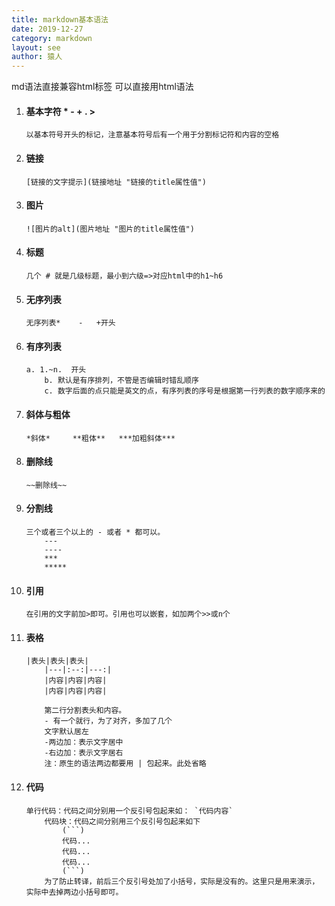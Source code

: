 ```yaml
---
title: markdown基本语法
date: 2019-12-27
category: markdown
layout: see
author: 猿人
---
```

md语法直接兼容html标签 可以直接用html语法

1. #### 基本字符  *   -  +  .  >
    ```
    以基本符号开头的标记，注意基本符号后有一个用于分割标记符和内容的空格
    ```
2. #### 链接
    ```
    [链接的文字提示](链接地址 "链接的title属性值")
    ```
3. #### 图片
    ```
    ![图片的alt](图片地址 "图片的title属性值")
    ```
4. #### 标题
    ```
    几个 # 就是几级标题，最小到六级=>对应html中的h1~h6
    ```
5. #### 无序列表
    ```
    无序列表*    -   +开头
    ```
6. #### 有序列表
    ```
    a. 1.~n.  开头
        b. 默认是有序排列，不管是否编辑时错乱顺序
        c. 数字后面的点只能是英文的点，有序列表的序号是根据第一行列表的数字顺序来的
    ```
7. #### 斜体与粗体
    ```
    *斜体*     **粗体**   ***加粗斜体***
    ```
8. #### 删除线
    ```
    ~~删除线~~
    ```
9. #### 分割线
    ```
    三个或者三个以上的 - 或者 * 都可以。
        ---
        ----
        ***
        *****
    ```
10. #### 引用
    ```
    在引用的文字前加>即可。引用也可以嵌套，如加两个>>或n个
    ```
11. #### 表格
    ```
    |表头|表头|表头|
        |---|:--:|---:|
        |内容|内容|内容|
        |内容|内容|内容|

        第二行分割表头和内容。
        - 有一个就行，为了对齐，多加了几个
        文字默认居左
        -两边加：表示文字居中
        -右边加：表示文字居右
        注：原生的语法两边都要用 | 包起来。此处省略
    ```
12. #### 代码
    ```
    单行代码：代码之间分别用一个反引号包起来如： `代码内容`
        代码块：代码之间分别用三个反引号包起来如下
            (```)
            代码...
            代码...
            代码...
            (```)
        为了防止转译，前后三个反引号处加了小括号，实际是没有的。这里只是用来演示，实际中去掉两边小括号即可。
    ```




